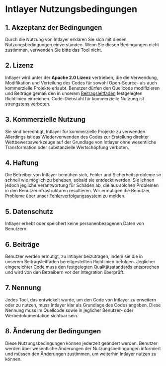 # Intlayer Nutzungsbedingungen

## 1. Akzeptanz der Bedingungen

Durch die Nutzung von Intlayer erklären Sie sich mit diesen Nutzungsbedingungen einverstanden. Wenn Sie diesen Bedingungen nicht zustimmen, verwenden Sie bitte das Tool nicht.

## 2. Lizenz

Intlayer wird unter der **Apache 2.0 Lizenz** vertrieben, die die Verwendung, Modifikation und Verteilung des Codes für sowohl Open-Source- als auch kommerzielle Projekte erlaubt. Benutzer dürfen den Quellcode modifizieren und Beiträge gemäß den in unserem [Beitragsleitfaden](https://github.com/aymericzip/intlayer/blob/main/docs/de/CONTRIBUTING.md) festgelegten Richtlinien einreichen. Code-Diebstahl für kommerzielle Nutzung ist strengstens verboten.

## 3. Kommerzielle Nutzung

Sie sind berechtigt, Intlayer für kommerzielle Projekte zu verwenden. Allerdings ist das Wiederverwenden des Codes zur Erstellung direkter Wettbewerbswerkzeuge auf der Grundlage von Intlayer ohne wesentliche Transformation oder substanzielle Wertschöpfung verboten.

## 4. Haftung

Die Betreiber von Intlayer bemühen sich, Fehler und Sicherheitsprobleme so schnell wie möglich zu beheben, sobald sie entdeckt werden. Sie lehnen jedoch jegliche Verantwortung für Schäden ab, die aus solchen Problemen in den Benutzerinfrastrukturen resultieren. Wir ermutigen die Benutzer, Probleme über unser [Fehlerverfolgungssystem](https://github.com/aymericzip/intlayer/issues) zu melden.

## 5. Datenschutz

Intlayer erhebt oder speichert keine personenbezogenen Daten von Benutzern.

## 6. Beiträge

Benutzer werden ermutigt, zu Intlayer beizutragen, indem sie die in unserem Beitragsleitfaden bereitgestellten Richtlinien befolgen. Jeglicher eingereichter Code muss den festgelegten Qualitätsstandards entsprechen und wird von den Betreibern vor der Integration überprüft.

## 7. Nennung

Jedes Tool, das entwickelt wurde, um den Code von Intlayer zu erweitern oder zu nutzen, muss Intlayer klar als Grundlage des Codes angeben. Diese Nennung muss im Quellcode sowie in jeglicher Benutzer- oder Werbedokumentation sichtbar sein.

## 8. Änderung der Bedingungen

Diese Nutzungsbedingungen können jederzeit geändert werden. Benutzer werden über wesentliche Änderungen der Nutzungsbedingungen informiert und müssen den Änderungen zustimmen, um weiterhin Intlayer nutzen zu können.
